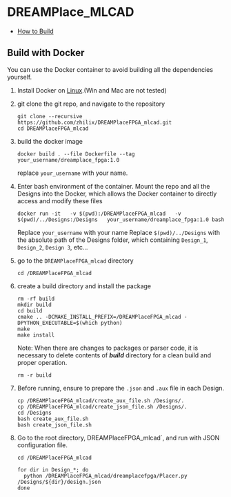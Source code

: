 # DREAMPlace_MLCAD
- [How to Build](#how-to-build)

## Build with Docker

You can use the Docker container to avoid building all the dependencies yourself.

1.  Install Docker on [Linux](https://docs.docker.com/install/).(Win and Mac are not tested)
2.  git clone the git repo, and navigate to the repository
    ```
    git clone --recursive https://github.com/zhilix/DREAMPlaceFPGA_mlcad.git
    cd DREAMPlaceFPGA_mlcad
    ```
3. build the docker image
    ```
    docker build . --file Dockerfile --tag your_username/dreamplace_fpga:1.0
    ```
    replace `your_username` with your name.
4. Enter bash environment of the container.
    Mount the repo and all the Designs into the Docker, which allows the Docker container to directly access and modify these files
    ```
    docker run -it   -v $(pwd):/DREAMPlaceFPGA_mlcad   -v $(pwd)/../Designs:/Designs   your_username/dreamplace_fpga:1.0 bash
    ```
    Replace `your_username` with your name
    Replace `$(pwd)/../Designs` with the absolute path of the Designs folder, which containing `Design_1`, `Design_2`, `Design 3`, etc...
5. go to the `DREAMPlaceFPGA_mlcad` directory
    ```
    cd /DREAMPlaceFPGA_mlcad
    ```
6. create a build directory and install the package
    ```
    rm -rf build
    mkdir build 
    cd build 
    cmake .. -DCMAKE_INSTALL_PREFIX=/DREAMPlaceFPGA_mlcad -DPYTHON_EXECUTABLE=$(which python)
    make
    make install
    ```
    Note: When there are changes to packages or parser code, it is necessary to delete contents of ***build*** directory for a clean build and proper operation.
    ```
    rm -r build
    ```


7. Before running, ensure to prepare the `.json` and `.aux` file in each Design.
    ```
    cp /DREAMPlaceFPGA_mlcad/create_aux_file.sh /Designs/.
    cp /DREAMPlaceFPGA_mlcad/create_json_file.sh /Designs/.
    cd /Designs
    bash create_aux_file.sh
    bash create_json_file.sh
    ```

8. Go to the root directory, DREAMPlaceFPGA_mlcad`, and run with JSON configuration file.
    ```
    cd /DREAMPlaceFPGA_mlcad
    ```
    ```
    for dir in Design_*; do
      python /DREAMPlaceFPGA_mlcad/dreamplacefpga/Placer.py /Designs/${dir}/design.json
    done
    ```


